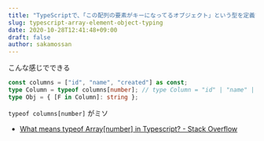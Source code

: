 ```yaml
---
title: "TypeScriptで、「この配列の要素がキーになってるオブジェクト」という型を定義する"
slug: typescript-array-element-object-typing
date: 2020-10-28T12:41:48+09:00
draft: false
author: sakamossan
---
```


こんな感じでできる

```ts
const columns = ["id", "name", "created"] as const;
type Column = typeof columns[number]; // type Column = "id" | "name" | "created"
type Obj = { [F in Column]: string };
```

`typeof columns[number]` がミソ

- [What means typeof Array[number] in Typescript? - Stack Overflow](https://stackoverflow.com/questions/59541521/what-means-typeof-arraynumber-in-typescript)
